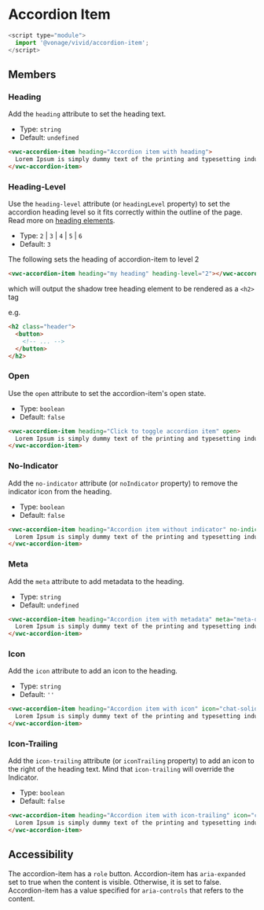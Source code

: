 # Accordion Item

```js
<script type="module">
  import '@vonage/vivid/accordion-item';
</script>
```

## Members

### Heading

Add the `heading` attribute to set the heading text.

- Type: `string`
- Default: `undefined`

```html preview full
<vwc-accordion-item heading="Accordion item with heading">
  Lorem Ipsum is simply dummy text of the printing and typesetting industry.
</vwc-accordion-item>
```

### Heading-Level

Use the `heading-level` attribute (or `headingLevel` property) to set the accordion heading level so it fits correctly within the outline of the page. Read more on [heading elements](https://developer.mozilla.org/en-US/docs/Web/HTML/Element/Heading_Elements).

- Type: `2` | `3` | `4` | `5` | `6`
- Default: `3`

The following sets the heading of accordion-item to level 2

```html
<vwc-accordion-item heading="my heading" heading-level="2"></vwc-accordion-item>
```

which will output the shadow tree heading element to be rendered as a `<h2>` tag

e.g.

```html
<h2 class="header">
  <button>
    <!-- ... -->
  </button>
</h2>
```

### Open

Use the `open` attribute to set the accordion-item's open state.

- Type: `boolean`
- Default: `false`

```html preview full
<vwc-accordion-item heading="Click to toggle accordion item" open>
  Lorem Ipsum is simply dummy text of the printing and typesetting industry.
</vwc-accordion-item>
```

### No-Indicator

Add the `no-indicator` attribute (or `noIndicator` property) to remove the indicator icon from the heading.

- Type: `boolean`
- Default: `false`

```html preview full
<vwc-accordion-item heading="Accordion item without indicator" no-indicator>
  Lorem Ipsum is simply dummy text of the printing and typesetting industry.
</vwc-accordion-item>
```

### Meta

Add the `meta` attribute to add metadata to the heading.

- Type: `string`
- Default: `undefined`

```html preview full
<vwc-accordion-item heading="Accordion item with metadata" meta="meta-data">
  Lorem Ipsum is simply dummy text of the printing and typesetting industry.
</vwc-accordion-item>
```

### Icon

Add the `icon` attribute to add an icon to the heading.

- Type: `string`
- Default: `''`

```html preview full
<vwc-accordion-item heading="Accordion item with icon" icon="chat-solid">
  Lorem Ipsum is simply dummy text of the printing and typesetting industry.
</vwc-accordion-item>
```

### Icon-Trailing

Add the `icon-trailing` attribute (or `iconTrailing` property) to add an icon to the right of the heading text.  Mind that `icon-trailing` will override the Indicator.

- Type: `boolean`
- Default: `false`

```html preview full
<vwc-accordion-item heading="Accordion item with icon-trailing" icon="chat-solid" icon-trailing>
  Lorem Ipsum is simply dummy text of the printing and typesetting industry.
</vwc-accordion-item>
```

## Accessibility

The accordion-item has a `role` button.
Accordion-item has `aria-expanded` set to true when the content is visible. Otherwise, it is set to false.
Accordion-item has a value specified for `aria-controls` that refers to the content.

